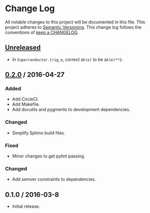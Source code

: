 # Change Log

All notable changes to this project will be documented in this file.
This project adheres to [Semantic Versioning](http://semver.org/).
This change log follows the conventions of
[keep a CHANGELOG](http://keepachangelog.com/).

## [Unreleased][Unreleased]

- In `Superconductor.trig_e`, correct `Δk(e)` to be `Δk(e)**2`.

## [0.2.0] / 2016-04-27

### Added

- Add CircleCI.
- Add Makefile.
- Add docutils and pygments to development dependencies.

### Changed

- Simplify Sphinx build files.

### Fixed

- Minor changes to get pylint passing.

### Changed

- Add semver constraints to dependencies.

## 0.1.0 / 2016-03-8

- Initial release.

[Unreleased]: https://github.com/razor-x/dichalcogenides/compare/v0.2.0...HEAD
[0.2.0]: https://github.com/razor-x/dichalcogenides/compare/v0.1.0...v0.2.0
